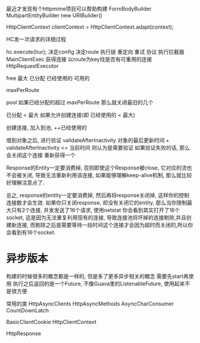 最近才发现有个httpmime项目可以帮助构建
FormBodyBuilder
MultipartEntityBuilder
new URIBuilder()

HttpClientContext clientContext = HttpClientContext.adapt(context);

HC发一次请求的详细过程

hc.execute(hur);
决定config
决定route
执行链
	重定向
	重试
	协议
		执行拦截器
	MainClientExec
		获得连接
			以route为key找是否有可重用的连接
	HttpRequestExecutor


free
最大
已分配
已经使用的
可用的

maxPerRoute

pool
	如果已经分配的超过 maxPerRoute 那么就关闭最旧的几个



已分配 < 最大
	如果允许创建连接(即 已经使用的 < 最大)

创建连接, 加入到池, ++已经使用的

借到对象之后, 进行验证 validateAfterInactivity
	对象的最后更新时间 + validateAfterInactivity <= 当前时间 则认为是需要验证
	如果验证失败的话, 那么会关闭这个连接 重新获得一个



Response的Entity一定要消费掉, 否则即使这个Response被close, 它对应的流也不会被关闭, 导致无法重新利用该连接, 如果能够理解keep-alive机制, 那么就比较好理解注意点了.

总之, response的entity一定要消费掉, 然后再将response关闭掉, 这样你的控制连接数才会生效. 如果你只关闭response, 却没有关闭它的entity, 那么当你限制最大只有2个连接, 并发发送了16个请求, 使用netstat 你会看到其实打开了16个socket, 这是因为无法重复利用现有的连接, 导致连接池将坏掉的连接剔除,并且创建新连接, 而剔除之后是需要等待一段时间这个连接才会因为超时而关闭的,所以你会看到有16个socket.


# 异步版本 #
构建的时候很多的概念都是一样的, 但是多了更多异步相关的概念
需要先start再使用
执行之后返回的是一个Future, 不像Guava里的ListenableFuture, 使用起来不是很方便

常用的类
HttpAsyncClients
HttpAsyncMethods
AsyncCharConsumer
CountDownLatch

BasicClientCookie
HttpClientContext

HttpResponse
